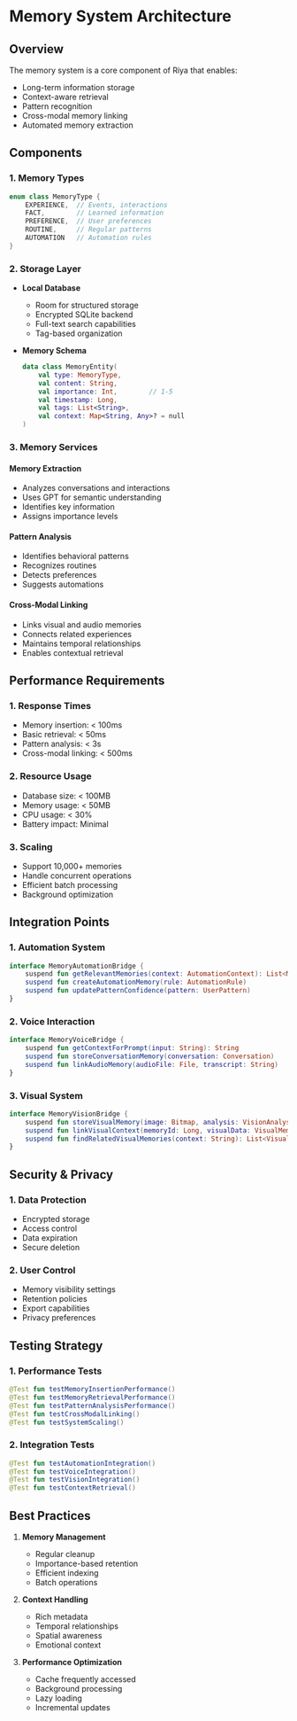 # Memory System Architecture

## Overview

The memory system is a core component of Riya that enables:

- Long-term information storage
- Context-aware retrieval
- Pattern recognition
- Cross-modal memory linking
- Automated memory extraction

## Components

### 1. Memory Types

```kotlin
enum class MemoryType {
    EXPERIENCE,  // Events, interactions
    FACT,        // Learned information
    PREFERENCE,  // User preferences
    ROUTINE,     // Regular patterns
    AUTOMATION   // Automation rules
}
```

### 2. Storage Layer

- **Local Database**

  - Room for structured storage
  - Encrypted SQLite backend
  - Full-text search capabilities
  - Tag-based organization

- **Memory Schema**
  ```kotlin
  data class MemoryEntity(
      val type: MemoryType,
      val content: String,
      val importance: Int,        // 1-5
      val timestamp: Long,
      val tags: List<String>,
      val context: Map<String, Any>? = null
  )
  ```

### 3. Memory Services

#### Memory Extraction

- Analyzes conversations and interactions
- Uses GPT for semantic understanding
- Identifies key information
- Assigns importance levels

#### Pattern Analysis

- Identifies behavioral patterns
- Recognizes routines
- Detects preferences
- Suggests automations

#### Cross-Modal Linking

- Links visual and audio memories
- Connects related experiences
- Maintains temporal relationships
- Enables contextual retrieval

## Performance Requirements

### 1. Response Times

- Memory insertion: < 100ms
- Basic retrieval: < 50ms
- Pattern analysis: < 3s
- Cross-modal linking: < 500ms

### 2. Resource Usage

- Database size: < 100MB
- Memory usage: < 50MB
- CPU usage: < 30%
- Battery impact: Minimal

### 3. Scaling

- Support 10,000+ memories
- Handle concurrent operations
- Efficient batch processing
- Background optimization

## Integration Points

### 1. Automation System

```kotlin
interface MemoryAutomationBridge {
    suspend fun getRelevantMemories(context: AutomationContext): List<MemoryEntity>
    suspend fun createAutomationMemory(rule: AutomationRule)
    suspend fun updatePatternConfidence(pattern: UserPattern)
}
```

### 2. Voice Interaction

```kotlin
interface MemoryVoiceBridge {
    suspend fun getContextForPrompt(input: String): String
    suspend fun storeConversationMemory(conversation: Conversation)
    suspend fun linkAudioMemory(audioFile: File, transcript: String)
}
```

### 3. Visual System

```kotlin
interface MemoryVisionBridge {
    suspend fun storeVisualMemory(image: Bitmap, analysis: VisionAnalysis)
    suspend fun linkVisualContext(memoryId: Long, visualData: VisualMemory)
    suspend fun findRelatedVisualMemories(context: String): List<VisualMemory>
}
```

## Security & Privacy

### 1. Data Protection

- Encrypted storage
- Access control
- Data expiration
- Secure deletion

### 2. User Control

- Memory visibility settings
- Retention policies
- Export capabilities
- Privacy preferences

## Testing Strategy

### 1. Performance Tests

```kotlin
@Test fun testMemoryInsertionPerformance()
@Test fun testMemoryRetrievalPerformance()
@Test fun testPatternAnalysisPerformance()
@Test fun testCrossModalLinking()
@Test fun testSystemScaling()
```

### 2. Integration Tests

```kotlin
@Test fun testAutomationIntegration()
@Test fun testVoiceIntegration()
@Test fun testVisionIntegration()
@Test fun testContextRetrieval()
```

## Best Practices

1. **Memory Management**

   - Regular cleanup
   - Importance-based retention
   - Efficient indexing
   - Batch operations

2. **Context Handling**

   - Rich metadata
   - Temporal relationships
   - Spatial awareness
   - Emotional context

3. **Performance Optimization**
   - Cache frequently accessed
   - Background processing
   - Lazy loading
   - Incremental updates
